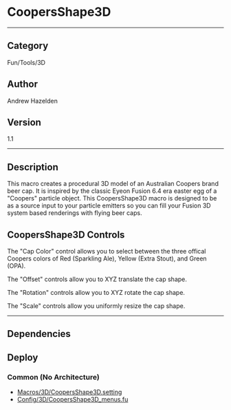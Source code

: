 # CoopersShape3D
___

## Category
Fun/Tools/3D

## Author
Andrew Hazelden

## Version
1.1

___

## Description
<p>This macro creates a procedural 3D model of an Australian Coopers brand beer cap. It is inspired by the classic Eyeon Fusion 6.4 era easter egg of a "Coopers" particle object. This CoopersShape3D macro is designed to be as a source input to your particle emitters so you can fill your Fusion 3D system based renderings with flying beer caps.</p>

<h2>CoopersShape3D Controls</h2>

<p>The "Cap Color" control allows you to select between the three offical Coopers colors of Red (Sparkling Ale), Yellow (Extra Stout), and Green (OPA).</p>

<p>The "Offset" controls allow you to XYZ translate the cap shape.</p>

<p>The "Rotation" controls allow you to XYZ rotate the cap shape.</p>

<p>The "Scale" controls allow you uniformly resize the cap shape.</p>

___

## Dependencies

## Deploy

### Common (No Architecture)

<ul>
<li><a href="https://gitlab.com/WeSuckLess/Reactor/-/blob/master/Atoms/com.AndrewHazelden.CoopersShape3D/Macros/3D/CoopersShape3D.setting?ref_type=heads">Macros/3D/CoopersShape3D.setting</a></li>
<li><a href="https://gitlab.com/WeSuckLess/Reactor/-/blob/master/Atoms/com.AndrewHazelden.CoopersShape3D/Config/3D/CoopersShape3D_menus.fu?ref_type=heads">Config/3D/CoopersShape3D_menus.fu</a></li>
</ul>
